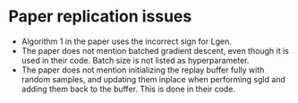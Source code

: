 # Paper replication issues
- Algorithm 1 in the paper uses the incorrect sign for Lgen.
- The paper does not mention batched gradient descent, even though it is used in their code. Batch size is not listed as hyperparameter.
- The paper does not mention initializing the replay buffer fully with random samples, and updating them inplace when performing sgld and adding them back to the buffer. This is done in their code.